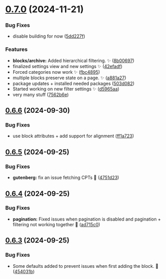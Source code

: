 # [0.7.0](https://github.com/JCO-Digital/jcore-dynamic-archive/compare/v0.6.6...v0.7.0) (2024-11-21)


### Bug Fixes

* disable building for now ([5dd227f](https://github.com/JCO-Digital/jcore-dynamic-archive/commit/5dd227f4851609689646f05ba4c92f4e46c11332))


### Features

* **blocks/archive:** Added hierarchical filtering. ✨ ([8b00697](https://github.com/JCO-Digital/jcore-dynamic-archive/commit/8b0069752b5495af22cb40b180c356b2e60fc4f2))
* finalized settings view and new settings ✨ ([42efadf](https://github.com/JCO-Digital/jcore-dynamic-archive/commit/42efadf8bfd01434f66c262c3e01916ea92b7fcb))
* Forced categories now work ✨ ([fbc4895](https://github.com/JCO-Digital/jcore-dynamic-archive/commit/fbc4895495d825f97271564980155cfdf6d11f5d))
* multiple blocks preserve state on a page. ✨ ([a881a27](https://github.com/JCO-Digital/jcore-dynamic-archive/commit/a881a27b5abdb9dc365cf5e50609c9ff080c5da7))
* package updates + installed needed packages ([503d082](https://github.com/JCO-Digital/jcore-dynamic-archive/commit/503d0824881664d1686da23d20de28b842f5bac2))
* Started working on new filter settings ✨ ([d5965aa](https://github.com/JCO-Digital/jcore-dynamic-archive/commit/d5965aa3625aa852b2c902a831d2a7ca21681d5b))
* very many stuff ([7562b6e](https://github.com/JCO-Digital/jcore-dynamic-archive/commit/7562b6e3a39220cddbc577bda53152f3c74871ac))



## [0.6.6](https://github.com/JCO-Digital/jcore-dynamic-archive/compare/v0.6.5...v0.6.6) (2024-09-30)


### Bug Fixes

* use block attributes + add support for alignment ([ff1a723](https://github.com/JCO-Digital/jcore-dynamic-archive/commit/ff1a723abc24ea70d3586f9f92f70026c92fbe44))



## [0.6.5](https://github.com/JCO-Digital/jcore-dynamic-archive/compare/v0.6.4...v0.6.5) (2024-09-25)


### Bug Fixes

* **gutenberg:** fix an issue fetching CPTs :bug: ([4751d23](https://github.com/JCO-Digital/jcore-dynamic-archive/commit/4751d23831486d14a3f83413d1f25ae4cc63ce19))



## [0.6.4](https://github.com/JCO-Digital/jcore-dynamic-archive/compare/v0.6.3...v0.6.4) (2024-09-25)


### Bug Fixes

* **pagination:** Fixed issues when pagination is disabled and pagination + filtering not working together 🐛 ([ad715c0](https://github.com/JCO-Digital/jcore-dynamic-archive/commit/ad715c0066aff8d457084c0376ea23b79cb0001c))



## [0.6.3](https://github.com/JCO-Digital/jcore-dynamic-archive/compare/v0.6.2...v0.6.3) (2024-09-25)


### Bug Fixes

* Some defaults added to prevent issues when first adding the block. 🐛 ([454031b](https://github.com/JCO-Digital/jcore-dynamic-archive/commit/454031bf21159b34e8d939bbb0c3bf764c64b246))



